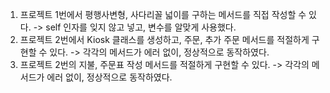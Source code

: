 1. 프로젝트 1번에서 평행사변형, 사다리꼴 넓이를 구하는 메서드를 직접 작성할 수 있다.
   -> self 인자를 잊지 않고 넣고, 변수를 알맞게 사용했다.
3. 프로젝트 2번에서 Kiosk 클래스를 생성하고, 주문, 추가 주문 메서드를 적절하게 구현할 수 있다.
   -> 각각의 메서드가 에러 없이, 정상적으로 동작하였다.
5. 프로젝트 2번의 지불, 주문표 작성 메서드를 적절하게 구현할 수 있다.
   -> 각각의 메서드가 에러 없이, 정상적으로 동작하였다.
